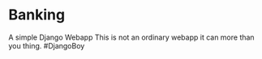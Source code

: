 # Banking
A simple Django Webapp
This is not an ordinary webapp it can more than you thing.
#DjangoBoy
